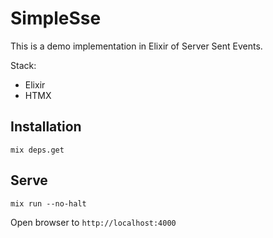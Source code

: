 # SimpleSse

This is a demo implementation in Elixir of Server Sent Events.

Stack:
- Elixir
- HTMX

## Installation

```
mix deps.get
```

## Serve

```
mix run --no-halt

```

Open browser to `http://localhost:4000`
